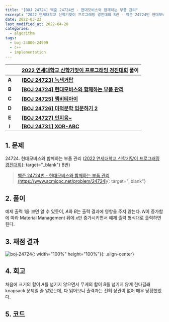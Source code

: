 ```yaml
---
title: "[BOJ 24724] 백준 24724번 - 현대모비스와 함께하는 부품 관리"
excerpt: "2022 연세대학교 신학기맞이 프로그래밍 경진대회 B번 - 백준 24724번 현대모비스와 함께하는 부품 관리 풀이"
date: 2022-03-23
last_modified_at: 2022-04-20
categories:
  - algorithm
tags:
  - boj-24000-24999
  - c++
  - implementation
---
```


|||[2022 연세대학교 신학기맞이 프로그래밍 경진대회](https://burningfalls.github.io/contest/yonsei-baekjoon-contest/) 풀이|
|:---:|:---:|:---|
|**A**||**[[BOJ 24723] 녹색거탑](https://burningfalls.github.io/algorithm/boj-24723/)**|
|**B**||**[[BOJ 24724] 현대모비스와 함께하는 부품 관리](https://burningfalls.github.io/algorithm/boj-24724/)**|
|**C**||**[[BOJ 24725] 엠비티아이](https://burningfalls.github.io/algorithm/boj-24725/)**|
|**D**||**[[BOJ 24726] 미적분학 입문하기 2](https://burningfalls.github.io/algorithm/boj-24726/)**|
|**E**||**[[BOJ 24727] 인지융~](https://burningfalls.github.io/algorithm/boj-24727/)**|
|**I**||**[[BOJ 24731] XOR-ABC](https://burningfalls.github.io/algorithm/boj-24731/)**|

## 1. 문제
$24724$. 현대모비스와 함께하는 부품 관리 ([2022 연세대학교 신학기맞이 프로그래밍 경진대회](https://burningfalls.github.io/contest/yonsei-baekjoon-contest/){: target="_blank"} B번)

> [백준 24724번 - 현대모비스와 함께하는 부품 관리 (https://www.acmicpc.net/problem/24724)](https://www.acmicpc.net/problem/24724){: target="_blank"}

## 2. 풀이

예제 출력 1을 보면 알 수 있듯이, $A$와 $B$는 출력 결과에 영향을 주지 않는다. $N$이 증가함에 따라 Material Management 뒤에 $x$만 증가시키면서 예제 출력 형식대로 출력하면 된다.

## 3. 채점 결과

![boj-24724](https://user-images.githubusercontent.com/30232837/159596181-c1b1e9e3-306b-4029-8924-2ed3b6f6a677.png "boj-24724"){: width="100%" height="100%"}{: .align-center}

## 4. 회고

처음에 크기의 합이 $A$를 넘기지 않으면서 무게의 합이 $B$를 넘기지 않게 한다길래 knapsack 문제일 줄 알았는데, 다 읽어보니 출력과는 전혀 상관이 없어 매우 당황했었다.

## 5. 코드

<script src="https://gist.github.com/BurningFalls/d11a8b1da86dc531fa48ac0a99819558.js"></script>